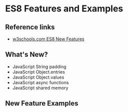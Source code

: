 # ES8 Features and Examples

## Reference links

- [w3schools.com ES8 New Features](https://www.w3schools.com/js/js_es8.asp)

## What's New?

- JavaScript String padding
- JavaScript Object.entries
- JavaScript Object.values
- JavaScript async functions
- JavaScript shared memory

## New Feature Examples

###
